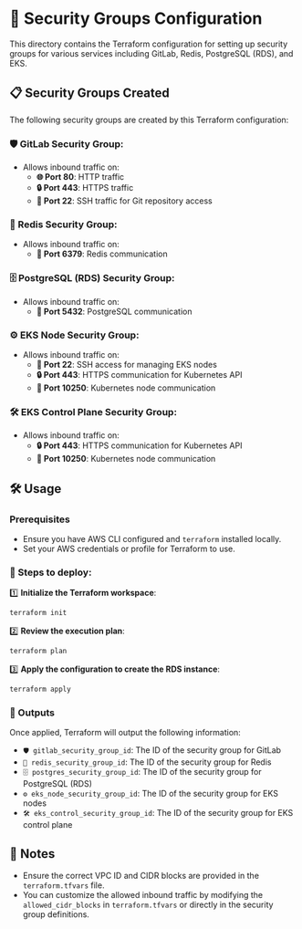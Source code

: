 
# 🔐 Security Groups Configuration

This directory contains the Terraform configuration for setting up security groups for various services including GitLab, Redis, PostgreSQL (RDS), and EKS.

## 📋 Security Groups Created

The following security groups are created by this Terraform configuration:

### **🛡️ GitLab Security Group**:
- Allows inbound traffic on:
    - **🌐 Port 80**: HTTP traffic
    - **🔒 Port 443**: HTTPS traffic
    - **🔑 Port 22**: SSH traffic for Git repository access

### **💾 Redis Security Group**:
- Allows inbound traffic on:
    - **🔌 Port 6379**: Redis communication

### **🗄️ PostgreSQL (RDS) Security Group**:
- Allows inbound traffic on:
    - **📡 Port 5432**: PostgreSQL communication

### **⚙️ EKS Node Security Group**:
- Allows inbound traffic on:
    - **🔑 Port 22**: SSH access for managing EKS nodes
    - **🔒 Port 443**: HTTPS communication for Kubernetes API
    - **🔄 Port 10250**: Kubernetes node communication

### **🛠️ EKS Control Plane Security Group**:
- Allows inbound traffic on:
    - **🔒 Port 443**: HTTPS communication for Kubernetes API
    - **🔄 Port 10250**: Kubernetes node communication

## 🛠️ Usage

### Prerequisites

- Ensure you have AWS CLI configured and `terraform` installed locally.
- Set your AWS credentials or profile for Terraform to use.

### 🚀 Steps to deploy:

1️⃣ **Initialize the Terraform workspace**:
   ```bash
   terraform init
   ```

2️⃣ **Review the execution plan**:
   ```bash
   terraform plan
   ```

3️⃣ **Apply the configuration to create the RDS instance**:
   ```bash
   terraform apply
   ```

### 📝 Outputs

Once applied, Terraform will output the following information:

- `🛡️ gitlab_security_group_id`: The ID of the security group for GitLab
- `💾 redis_security_group_id`: The ID of the security group for Redis
- `🗄️ postgres_security_group_id`: The ID of the security group for PostgreSQL (RDS)
- `⚙️ eks_node_security_group_id`: The ID of the security group for EKS nodes
- `🛠️ eks_control_security_group_id`: The ID of the security group for EKS control plane

## 📌 Notes

- Ensure the correct VPC ID and CIDR blocks are provided in the `terraform.tfvars` file.
- You can customize the allowed inbound traffic by modifying the `allowed_cidr_blocks` in `terraform.tfvars` or directly in the security group definitions.
